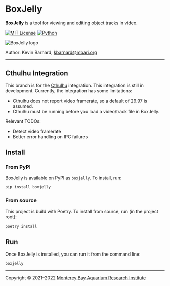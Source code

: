 # BoxJelly

**BoxJelly** is a tool for viewing and editing object tracks in video.

[![MIT License](https://img.shields.io/badge/license-MIT-blue.svg)](https://opensource.org/licenses/MIT)
[![Python](https://img.shields.io/badge/language-Python-blue.svg)](https://www.python.org/downloads/)

![BoxJelly logo](boxjelly/assets/images/boxjelly_logo_128.png)

Author: Kevin Barnard, [kbarnard@mbari.org](mailto:kbarnard@mbari.org)

---

## Cthulhu Integration

This branch is for the [Cthulhu](https://github.com/mbari-media-management/cthulhu) integration. This integration is still in development. Currently, the integration has some limitations:

- Cthulhu does not report video framerate, so a default of 29.97 is assumed.
- Cthulhu must be running before you load a video/track file in BoxJelly.

Relevant TODOs:
- Detect video framerate
- Better error handling on IPC failures

## Install

### From PyPI

BoxJelly is available on PyPI as `boxjelly`. To install, run:

```bash
pip install boxjelly
```

### From source

This project is build with Poetry. To install from source, run (in the project root):

```bash
poetry install
```

## Run

Once BoxJelly is installed, you can run it from the command line:

```bash
boxjelly
```

---

Copyright &copy; 2021&ndash;2022 [Monterey Bay Aquarium Research Institute](https://www.mbari.org)
